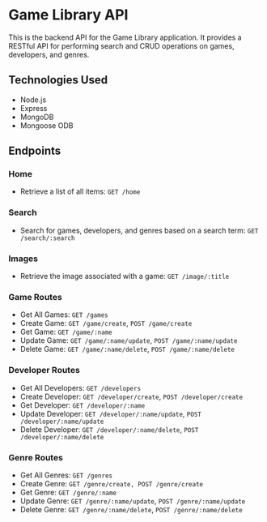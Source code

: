 # Game Library API

This is the backend API for the Game Library application. It provides a RESTful API for performing search and CRUD operations on games, developers, and genres.

## Technologies Used

- Node.js
- Express
- MongoDB
- Mongoose ODB

## Endpoints

### Home

- Retrieve a list of all items: `GET /home`

### Search

- Search for games, developers, and genres based on a search term: `GET /search/:search`

### Images

- Retrieve the image associated with a game: `GET /image/:title`

### Game Routes

- Get All Games: `GET /games`
- Create Game: `GET /game/create`, `POST /game/create`
- Get Game: `GET /game/:name`
- Update Game: `GET /game/:name/update`, `POST /game/:name/update`
- Delete Game: `GET /game/:name/delete`, `POST /game/:name/delete`

### Developer Routes

- Get All Developers: `GET /developers`
- Create Developer: `GET /developer/create`, `POST /developer/create`
- Get Developer: `GET /developer/:name`
- Update Developer: `GET /developer/:name/update`, `POST /developer/:name/update`
- Delete Developer: `GET /developer/:name/delete`, `POST /developer/:name/delete`

### Genre Routes

- Get All Genres: `GET /genres`
- Create Genre: `GET /genre/create, POST /genre/create`
- Get Genre: `GET /genre/:name`
- Update Genre: `GET /genre/:name/update`, `POST /genre/:name/update`
- Delete Genre: `GET /genre/:name/delete`, `POST /genre/:name/delete`
